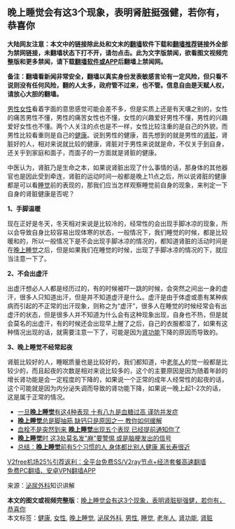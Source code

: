  <h2>晚上睡觉会有这3个现象，表明肾脏挺强健，若你有，恭喜你</h2> <p class="notice"><b>大陆网友注意：本文中的链接除此处和文末的<a href="https://github.com/bannedbook/fanqiang" >翻墙</a>软件下载和<a href="https://github.com/killgcd/justmysocks/blob/master/README.md">翻墙推荐</a>链接外全部为禁网链接，未翻墙状态下打不开，请勿点击。此为文字版禁闻，欲看图文视频完整版和更多禁闻，请下载<a href="https://github.com/bannedbook/fanqiang">翻墙软件或APP</a>后翻墙上禁闻网。</p><p>备注：翻墙看新闻非常安全，翻墙以真实身份发表敏感言论有一定风险，但只看不说则没有任何风险，翻的人太多，政府管不过来，也不管。信息自由是天赋人权，请放心大胆的翻墙。</b></p>  <div class="entry"> <p><a href="https://www.bannedbook.org/bnews/tag/%E7%94%B7%E6%80%A7/" class="st_tag internal_tag" rel="tag" title="标签 男性 下的日志">男性</a><a href="https://www.bannedbook.org/bnews/tag/%e5%a5%b3%e6%80%a7/" class="st_tag internal_tag" rel="tag" title="标签 女性 下的日志">女性</a>看着字面的意思感觉可能会差不多，但是实质上还是有天壤之别的，女性的痛苦男性不懂，男性的痛苦女性也不懂，女性的兴趣爱好男性不懂，男性的兴趣爱好女性也不懂。两个人关注的点也是不一样，女性比较注重的是自己的外貌，而男性比较看重则是自己的<a href="https://www.bannedbook.org/bnews/tag/%e5%81%a5%e5%ba%b7/" class="st_tag internal_tag" rel="tag" title="标签 健康 下的日志">健康</a>。说到男性的健康，首先想到的就是男性的<a href="https://www.bannedbook.org/bnews/tag/%e8%82%be%e8%84%8f/" class="st_tag internal_tag" rel="tag" title="标签 肾脏 下的日志">肾脏</a>，肾脏好的人，相对来说就比较的健康，肾脏对于男性来说就是命，不仅关于到自身，还关乎到家庭和面子，而面子的一方面就是肾脏的健康。</p> <p>中医认为，肾脏乃是生命之本，如果说肾脏出现了什么事情的话，那身体的其他器官也是因此受到牵连，肾脏的运动时间一般都是晚上11点之后，所以说肾脏的健康都是可以看<a href="https://www.bannedbook.org/bnews/tag/%E7%9D%A1%E8%A7%89/" class="st_tag internal_tag" rel="tag" title="标签 睡觉 下的日志">睡觉</a>前的表现的，那我们应当怎样观察睡觉前自身的现象，来判定一下自身的肾脏健康是否呢？</p> <p><strong>1、手脚温暖</strong></p>  <p>现在正好是冬天，冬天相对来说是比较冷的，经常性的会出现手脚冰凉的现象，所以会导致自身比较容易出现体寒的状态，一般情况下，我们睡觉的时候，都是比较暖和的，所以一般情况下是不会出现手脚冰凉的情况的，都知道肾脏的活动时间是在<a href="https://www.bannedbook.org/bnews/tag/%e6%99%9a%e4%b8%8a%e7%9d%a1%e8%a7%89/" class="st_tag internal_tag" rel="tag" title="标签 晚上睡觉 下的日志">晚上睡觉</a>之后，但是如果我们在睡觉的时候，出现了手脚冰凉的情况的下，就应当注意一下了。</p> <p><strong>2、不会出虚汗</strong></p> <p>出虚汗想必人人都是经历过的，有的时候被吓一跳的时候，会突然之间出一身的虚汗，很多人只知道出汗，但是并不知道虚汗是什么。虚汗是由于体虚或患有某种疾病而引起的不正常的出汗现象，则称之为“虚汗”，很多人在睡觉的时候经常会有出虚汗的状态，但是很多人并不知道为什么会有这种现象出现，自身也不热，但是就会莫名的出虚汗，有的时候还会出现早上醒了之后，自己的衣服都湿了，如果有这种情况出现的话，就需要注意一下了，可能是因为<a href="https://www.bannedbook.org/bnews/tag/%E8%82%BE%E5%8A%9F%E8%83%BD/" class="st_tag internal_tag" rel="tag" title="标签 肾功能 下的日志">肾功能</a>下降的原因而导致的。</p>  <p><strong>3、晚上睡觉不经常起夜</strong></p> <p>肾脏比较好的人，睡眠质量也是比较好的，我们都知道，中<a href="https://www.bannedbook.org/bnews/tag/%E8%80%81%E5%B9%B4%E4%BA%BA/" class="st_tag internal_tag" rel="tag" title="标签 老年人 下的日志">老年人</a>的觉一般都是比较少的，而且起夜的次数是相对来说比较多的，这个的主要原因是因为随着年龄的增长肾功能是会一定程度的下降的，如果说一个正常的成年人经常性的起夜的话，这个可能就是因为内分泌失调而导致的肾功能下降，如果说一晚上起1-2次的话，这是属于正常的情况。</p> <ul class='op-related-articles' title='相关阅读'> <li><a href='https://www.bannedbook.org/bnews/health/20201210/1445029.html' target='_blank'>一旦<b>晚上睡觉</b>有这4种表现 十有八九是血糖过高 谨防并发症</a></li> <li><a href='https://www.bannedbook.org/bnews/health/20201127/1437906.html' target='_blank'><b>晚上睡觉</b>总是脚抽筋 缺钙只是原因之一 教你如何缓解</a></li> <li><a href='https://www.bannedbook.org/bnews/lifebaike/20201114/1430754.html' target='_blank'>血栓不是突然到来 <b>晚上睡觉</b>出现五个表现 已经提前通知你了</a></li> <li><a href='https://www.bannedbook.org/bnews/health/20201113/1430259.html' target='_blank'><b>晚上睡觉</b>时 这3处莫名发"麻"要警惕 或是脑梗发出的信号</a></li> <li><a href='https://www.bannedbook.org/bnews/lifebaike/20200830/1388016.html' target='_blank'>总结：<b>晚上睡觉</b>前有5个习惯的人 身体都比别人健康 离长寿很近</a></li> </ul> <p class="texttj"> <a href="https://www.bannedbook.org/forum23/topic22702.html" target="_blank">V2free机场25%引荐返利：全平台免费SS/V2ray节点+经济套餐高速翻墙</a><br/> <a href="https://github.com/bannedbook/fanqiang/wiki/%E7%A6%81%E9%97%BB%E7%BD%91%E5%AE%89%E5%8D%93%E7%BF%BB%E5%A2%99%E6%96%B0%E9%97%BBAPP" target="_blank">免费PC翻墙、安卓VPN翻墙APP</a></p><p> 来源：<a href="https://www.bannedbook.org/bnews/tag/%e6%b3%8c%e5%b0%bf%e5%a4%96%e7%a7%91/" class="st_tag internal_tag" rel="tag" title="标签 泌尿外科 下的日志">泌尿外科</a>知识讲解 </p> <a name='sharetosocial'></a>       <div><b>本文的图文或视频完整版</b>：<a href='https://www.bannedbook.org/bnews/health/20201230/1457581.html'>晚上睡觉会有这3个现象，表明肾脏挺强健，若你有，恭喜你</a></div>  </div><!--END ENTRY--> <div class="postfooter"> <div>本文标签：<a href="https://www.bannedbook.org/bnews/tag/%e5%81%a5%e5%ba%b7/" rel="tag">健康</a>, <a href="https://www.bannedbook.org/bnews/tag/%e5%a5%b3%e6%80%a7/" rel="tag">女性</a>, <a href="https://www.bannedbook.org/bnews/tag/%e6%99%9a%e4%b8%8a%e7%9d%a1%e8%a7%89/" rel="tag">晚上睡觉</a>, <a href="https://www.bannedbook.org/bnews/tag/%e6%b3%8c%e5%b0%bf%e5%a4%96%e7%a7%91/" rel="tag">泌尿外科</a>, <a href="https://www.bannedbook.org/bnews/tag/%E7%94%B7%E6%80%A7/" rel="tag">男性</a>, <a href="https://www.bannedbook.org/bnews/tag/%E7%9D%A1%E8%A7%89/" rel="tag">睡觉</a>, <a href="https://www.bannedbook.org/bnews/tag/%E8%80%81%E5%B9%B4%E4%BA%BA/" rel="tag">老年人</a>, <a href="https://www.bannedbook.org/bnews/tag/%E8%82%BE%E5%8A%9F%E8%83%BD/" rel="tag">肾功能</a>, <a href="https://www.bannedbook.org/bnews/tag/%e8%82%be%e8%84%8f/" rel="tag">肾脏</a></div>  </div><!--END POSTFOOTER--> 